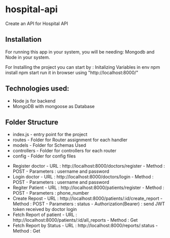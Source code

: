 # hospital-api
Create an API for Hospital API 

## Installation
For running this app in your system, you will be needing:
Mongodb and Node in your system.

For Installing the project you can start by :
Initalizing Variables in env
npm install
npm start
run it in browser using "http://localhost:8000/"

## Technologies used:
* Node js for backend
* MongoDB with mongoose as Database

## Folder Structure
* index.js - entry point for the project
* routes - Folder for Router assignment for each handler
* models - Folder for Schemas Used 
* controllers - Folder for controllers for each router
* config - Folder for config files

- Register doctor
        - URL : http://localhost:8000/doctors/register
       - Method : POST
       - Parameters : username and password
- Login doctor
       - URL : http://localhost:8000/doctors/login
       - Method : POST
       - Parameters : username and password
 - Regiter Patient
       - URL : http://localhost:8000/patients/register
       - Method : POST
       - Parameters : phone_number
 - Create Repost
       - URL : http://localhost:8000/patients/:id/create_report
       - Method : POST
       - Parameters : status
       - Authorization(Bearer) : send JWT token received by doctor login
 - Fetch Report of patient
       - URL : http://localhost:8000/patients/:id/all_reports
       - Method : Get
 - Fetch Report by Status
       - URL : http://localhost:8000/reports/:status
       - Method : Get
